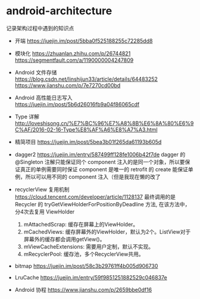 # android-architecture
记录架构过程中遇到的知识点

* 开端
https://juejin.im/post/5bba0f525188255c72285dd8

* 模块化
    https://zhuanlan.zhihu.com/p/26744821
    https://segmentfault.com/a/1190000004247809

* Android 文件存储
    https://blog.csdn.net/linshijun33/article/details/64483252
    https://www.jianshu.com/p/7e7270cd00bd

* Android 高性能日志写入
    https://juejin.im/post/5b6d26016fb9a04f86065cdf


* Type 详解
    http://loveshisong.cn/%E7%BC%96%E7%A8%8B%E6%8A%80%E6%9C%AF/2016-02-16-Type%E8%AF%A6%E8%A7%A3.html


* 精简项目
    https://juejin.im/post/5bea3b01f265da61193b605d

* dagger2
    https://juejin.im/entry/587499ff128fe1006b42f7de
    dagger 的 @Singleton 注解只能保证同个 component 注入的是同一个对象，所以要保证真正的单例需要同时保证 component 是唯一的
    retrofit 的 create 能保证单例，所以可以用不同的 component 注入（但是我现在懒的改了


* recyclerView 复用机制
    https://cloud.tencent.com/developer/article/1128137
    最终调用的是 Recycler 的 tryGetViewHolderForPositionByDeadline 方法, 在该方法中，分4次去复用 ViewHolder
    1. mAttachedScrap: 缓存在屏幕上的ViewHolder。
    2. mCachedViews: 缓存屏幕外的ViewHolder，默认为2个。ListView对于屏幕外的缓存都会调用getView()。
    3. mViewCacheExtensions: 需要用户定制，默认不实现。
    4. mRecyclerPool: 缓存池，多个RecyclerView共用。
* bitmap
    https://juejin.im/post/58c3b29761ff4b005d906730

* LruCache
    https://juejin.im/entry/59f9851251882529c046837e



* Android 协程
    https://www.jianshu.com/p/2659bbe0df16


